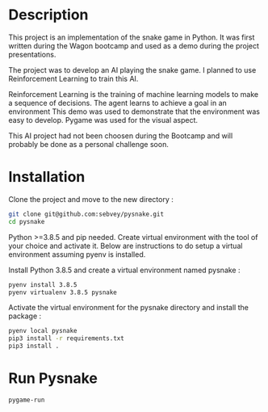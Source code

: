 # Description

This project is an implementation of the snake game in Python.
It was first written during the Wagon bootcamp and used as a demo during the
project presentations.

The project was to develop an AI playing the snake game. I planned to use
Reinforcement Learning to train this AI.

Reinforcement Learning is the training of machine learning models to make
a sequence of decisions. The agent learns to achieve a goal in an environment
This demo was used to demonstrate that the environment was easy to develop.
Pygame was used for the visual aspect.

This AI project had not been choosen during the Bootcamp and will probably be
done as a personal challenge soon.

# Installation

Clone the project and move to the new directory :

```bash
git clone git@github.com:sebvey/pysnake.git
cd pysnake
```

Python >=3.8.5 and pip needed. Create virtual environment with the tool of
your choice and activate it. Below are instructions to do setup a virtual
environment assuming pyenv is installed.

Install Python 3.8.5 and create a virtual environment named pysnake :

```bash
pyenv install 3.8.5
pyenv virtualenv 3.8.5 pysnake

```

Activate the virtual environment for the pysnake directory
and install the package :

```bash
pyenv local pysnake
pip3 install -r requirements.txt
pip3 install .
```

# Run Pysnake

```bash
pygame-run
```
